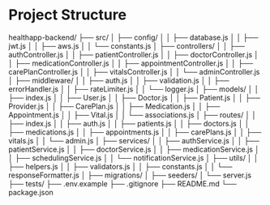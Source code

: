 # Project Structure

healthapp-backend/
├── src/
│   ├── config/
│   │   ├── database.js
│   │   ├── jwt.js
│   │   ├── aws.js
│   │   └── constants.js
│   ├── controllers/
│   │   ├── authController.js
│   │   ├── patientController.js
│   │   ├── doctorController.js
│   │   ├── medicationController.js
│   │   ├── appointmentController.js
│   │   ├── carePlanController.js
│   │   ├── vitalsController.js
│   │   └── adminController.js
│   ├── middleware/
│   │   ├── auth.js
│   │   ├── validation.js
│   │   ├── errorHandler.js
│   │   ├── rateLimiter.js
│   │   └── logger.js
│   ├── models/
│   │   ├── index.js
│   │   ├── User.js
│   │   ├── Doctor.js
│   │   ├── Patient.js
│   │   ├── Provider.js
│   │   ├── CarePlan.js
│   │   ├── Medication.js
│   │   ├── Appointment.js
│   │   ├── Vital.js
│   │   └── associations.js
│   ├── routes/
│   │   ├── index.js
│   │   ├── auth.js
│   │   ├── patients.js
│   │   ├── doctors.js
│   │   ├── medications.js
│   │   ├── appointments.js
│   │   ├── carePlans.js
│   │   ├── vitals.js
│   │   └── admin.js
│   ├── services/
│   │   ├── authService.js
│   │   ├── patientService.js
│   │   ├── doctorService.js
│   │   ├── medicationService.js
│   │   ├── schedulingService.js
│   │   └── notificationService.js
│   ├── utils/
│   │   ├── helpers.js
│   │   ├── validators.js
│   │   ├── constants.js
│   │   └── responseFormatter.js
│   ├── migrations/
│   ├── seeders/
│   └── server.js
├── tests/
├── .env.example
├── .gitignore
├── README.md
└── package.json
